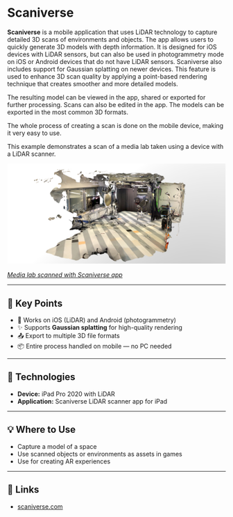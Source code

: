 # Scaniverse

**Scaniverse** is a mobile application that uses LiDAR technology to capture detailed 3D scans of environments and objects. The app allows users to quickly generate 3D models with depth information. It is designed for iOS devices with LiDAR sensors, but can also be used in photogrammetry mode on iOS or Android devices that do not have LiDAR sensors. Scaniverse also includes support for Gaussian splatting on newer devices. This feature is used to enhance 3D scan quality by applying a point-based rendering technique that creates smoother and more detailed models.

The resulting model can be viewed in the app, shared or exported for further processing. Scans can also be edited in the app. The models can be exported in the most common 3D formats.

The whole process of creating a scan is done on the mobile device, making it very easy to use.

This example demonstrates a scan of a media lab taken using a device with a LiDAR scanner.

[![Scaniverse](../../images/scaniverse.PNG)](https://sketchfab.com/3d-models/scaniverse-medialab-7dd270dd046c4f6799ac96126b6566fc/embed)

_[Media lab scanned with Scaniverse app](https://sketchfab.com/3d-models/scaniverse-medialab-7dd270dd046c4f6799ac96126b6566fc/embed)_

---

## 🔑 Key Points

- 📱 Works on iOS (LiDAR) and Android (photogrammetry)
- ✨ Supports **Gaussian splatting** for high-quality rendering
- 📤 Export to multiple 3D file formats
- 📦 Entire process handled on mobile — no PC needed

---

## 🧰 Technologies

- **Device:** iPad Pro 2020 with LiDAR
- **Application:** Scaniverse LiDAR scanner app for iPad

---

## 💡 Where to Use

- Capture a model of a space
- Use scanned objects or environments as assets in games
- Use for creating AR experiences

---

## 🔗 Links

- [scaniverse.com](https://scaniverse.com)
